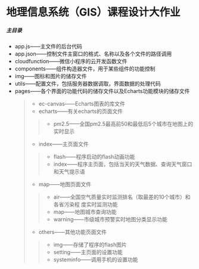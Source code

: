 # 地理信息系统（GIS）课程设计大作业
##### 主目录
* app.js——主文件的后台代码
* app.json——控制文件主窗口的格式、名称以及各个文件的路径调用
* cloudfunction——微信小程序的云开发函数文件
* components——组件构造器文件，用于某些组件的功能控制
* img——图标和图片的储存文件
* utils——配置文件，包括服务器数据调取，界面数据的处理代码
* pages——各个界面的功能代码的储存文件以及Echarts功能模块的储存文件
  >* ec-canvas——Echarts图表的库文件
  >* echarts——有关echarts的页面文件
    >>* pm2.5——全国pm2.5最高前50和最低后5个城市在地图上的实时显示
  >* index——主页面文件
    >>* flash——程序启动的flash动画功能
    >>* index——程序主页面，包括当天的天气数据、查询天气窗口和天气提示语
  >* map——地图页面文件
    >>* air——全国空气质量实时监测排名（取最差的10个城市）和各省污染程	度实时监测功能
    >>* map——地图城市查询功能
    >>* warning——市级城市预警实时地图分类显示功能
  >* others——其他功能页面文件
    >>* img——存储了程序的flash图片
    >>* setting——主页面的设置功能
    >>* systeminfo——调用手机的设置功能
  
